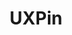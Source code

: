 ---
title: UXPin
intro: The industry standard tool for creating wireframes and interactive prototypes.
linkurl: http://www.axure.com
tags:
- Wireframes
- Diagrams
- Prototypes
logo: "axure.png"
---